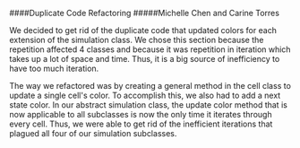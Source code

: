 ####Duplicate Code Refactoring
#####Michelle Chen and Carine Torres

We decided to get rid of the duplicate code that updated colors for each extension of the simulation class. We chose this section because the repetition affected 4 classes and because it was repetition in iteration which takes up a lot of space and time. Thus, it is a big source of inefficiency to have too much iteration.

The way we refactored was by creating a general method in the cell class to update a single cell's color. To accomplish this, we also had to add a next state color. In our abstract simulation class, the update color method that is now applicable to all subclasses is now the only time it iterates through every cell. Thus, we were able to get rid of the inefficient iterations that plagued all four of our simulation subclasses.
